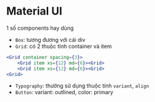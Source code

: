 # Material UI

1 số components hay dùng

- `Box`: tương đương với cái div
- `Grid`: có 2 thuộc tính container và item
```jsx
<Grid container spacing={3}>
	<Grid item xs={12} md={6}><Grid>
	<Grid item xs={12} md={6}><Grid>
<Grid>
```
- `Typography`: thường sử dụng thuộc tính `variant`, `align`
- `Button`: variant: outlined, color: primary